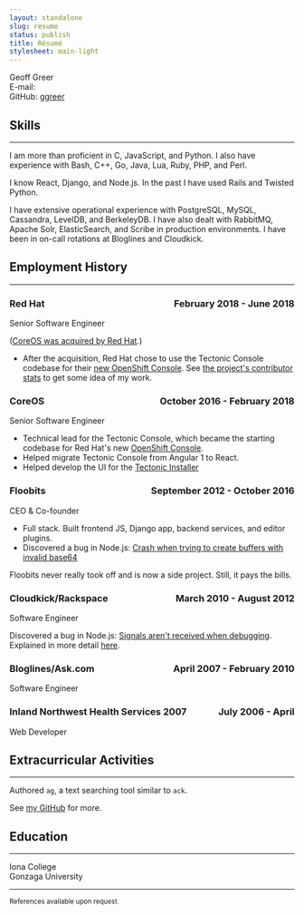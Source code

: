 ```yaml
---
layout: standalone
slug: resume
status: publish
title: Résumé
stylesheet: main-light
---
```


Geoff Greer  
E-mail: <a id="email_me_resume" href=""></a>  
GitHub: [ggreer](https://github.com/ggreer)  


## Skills
---
I am more than proficient in C, JavaScript, and Python. I also have experience with Bash, C++, Go, Java, Lua, Ruby, PHP, and Perl.

I know React, Django, and Node.js. In the past I have used Rails and Twisted Python.

I have extensive operational experience with PostgreSQL, MySQL, Cassandra, LevelDB, and BerkeleyDB. I have also dealt with RabbitMQ, Apache Solr, ElasticSearch, and Scribe in production environments. I have been in on-call rotations at Bloglines and Cloudkick.

## Employment History
---

### Red Hat <span style="float: right;">February 2018 - June 2018</span>  
Senior Software Engineer

([CoreOS was acquired by Red Hat](https://www.redhat.com/en/about/press-releases/red-hat-acquire-coreos-expanding-its-kubernetes-and-containers-leadership).)
- After the acquisition, Red Hat chose to use the Tectonic Console codebase for their [new OpenShift Console](https://github.com/openshift/console). See [the project's contributor stats](https://github.com/openshift/console/graphs/contributors) to get some idea of my work.


### CoreOS <span style="float: right;">October 2016 - February 2018</span>  
Senior Software Engineer

- Technical lead for the Tectonic Console, which became the starting codebase for Red Hat's new [OpenShift Console](https://github.com/openshift/console).
- Helped migrate Tectonic Console from Angular 1 to React.
- Helped develop the UI for the [Tectonic Installer](https://github.com/coreos/tectonic-installer)


### Floobits <span style="float: right;">September 2012 - October 2016</span>  
CEO & Co-founder  

- Full stack. Built frontend JS, Django app, backend services, and editor plugins.
- Discovered a bug in Node.js: [Crash when trying to create buffers with invalid base64](https://github.com/nodejs/node/issues/3496)  

Floobits never really took off and is now a side project. Still, it pays the bills.


### Cloudkick/Rackspace <span style="float: right;">March 2010 - August 2012</span>  
Software Engineer

Discovered a bug in Node.js: [Signals aren't received when debugging](https://github.com/nodejs/node-v0.x-archive/issues/3167). Explained in more detail [here](https://geoff.greer.fm/2012/05/30/leaky-abstractions-a-journey-into-mordor/).


### Bloglines/Ask.com <span style="float: right;">April 2007 - February 2010</span>  
Software Engineer

### Inland Northwest Health Services <span style="float: right;">July 2006 - April</span> 2007  
Web Developer


## Extracurricular Activities
---

Authored `ag`, a text searching tool similar to `ack`.

See [my GitHub](https://github.com/ggreer/) for more.

## Education
---

Iona College  
Gonzaga University  

---
<sub>References available upon request.</sub>

<script type="text/javascript">
var email_me_resume = document.getElementById("email_me_resume");
email_me_resume.href = "mail" + "to:" + "g" + "eof" + "f" + "@" + "greer" + ".fm";
email_me_resume.text = "ge" + "of" + "f" + "@g" + "reer" + ".fm";
</script>

